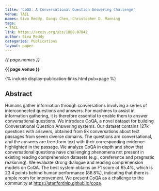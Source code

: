 ```yaml
---
title: 'CoQA: A Conversational Question Answering Challenge'
venue: TACL
names: Siva Reddy, Danqi Chen, Christopher D. Manning
tags:
- TACL
link: https://arxiv.org/abs/1808.07042
author: Siva Reddy
categories: Publications
layout: paper
---
```


*{{ page.names }}*

**{{ page.venue }}**

{% include display-publication-links.html pub=page %}

## Abstract

Humans gather information through conversations involving a series of interconnected questions and answers. For machines to assist in information gathering, it is therefore essential to enable them to answer conversational questions. We introduce CoQA, a novel dataset for building Conversational Question Answering systems. Our dataset contains 127k questions with answers, obtained from 8k conversations about text passages from seven diverse domains. The questions are conversational, and the answers are free-form text with their corresponding evidence highlighted in the passage. We analyze CoQA in depth and show that conversational questions have challenging phenomena not present in existing reading comprehension datasets (e.g., coreference and pragmatic reasoning). We evaluate strong dialogue and reading comprehension models on CoQA. The best system obtains an F1 score of 65.4%, which is 23.4 points behind human performance (88.8%), indicating that there is ample room for improvement. We present CoQA as a challenge to the community at https://stanfordnlp.github.io/coqa.